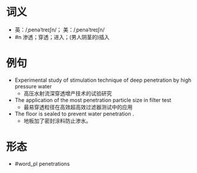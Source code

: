 # 词义
- 英：/ˌpenəˈtreɪʃn/； 美：/ˌpenəˈtreɪʃn/
- #n 渗透；穿透；进入；(男人阴茎的)插入
# 例句
- Experimental study of stimulation technique of deep penetration by high pressure water
	- 高压水射流深穿透增产技术的试验研究
- The application of the most penetration particle size in filter test
	- 最易穿透粒径在高效超高效过滤器测试中的应用
- The floor is sealed to prevent water penetration .
	- 地板加了密封涂料防止渗水。
# 形态
- #word_pl penetrations
